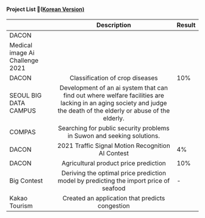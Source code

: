 #### Project List 📝([Korean Version)](https://viridian-monarch-554.notion.site/Project-List-2fb5f156c064465f9dcd66d49e4188ee)

|               |                                      Description                                      | Result |
|---------------|:-------------------------------------------------------------------------------------:|--------|
| DACON         |                                     |  |
| Medical image Ai Challenge 2021 |  |        |
| DACON | Classification of crop diseases |    10%    |
| SEOUL BIG DATA CAMPUS      |Development of an ai system that can find out where welfare facilities are lacking in an aging society and judge the death of the elderly or abuse of the elderly.                                                     |        |
| COMPAS   |Searching for public security problems in Suwon and seeking solutions.                                                |        |
| DACON         | 2021 Traffic Signal Motion Recognition AI Contest                                     |  4%|
| DACON         | Agricultural product price prediction                                                 | 10%       |
| Big Contest   | Deriving the optimal price prediction model by predicting the import price of seafood |     -   |
| Kakao Tourism | Created an application that predicts congestion                                       |        |
